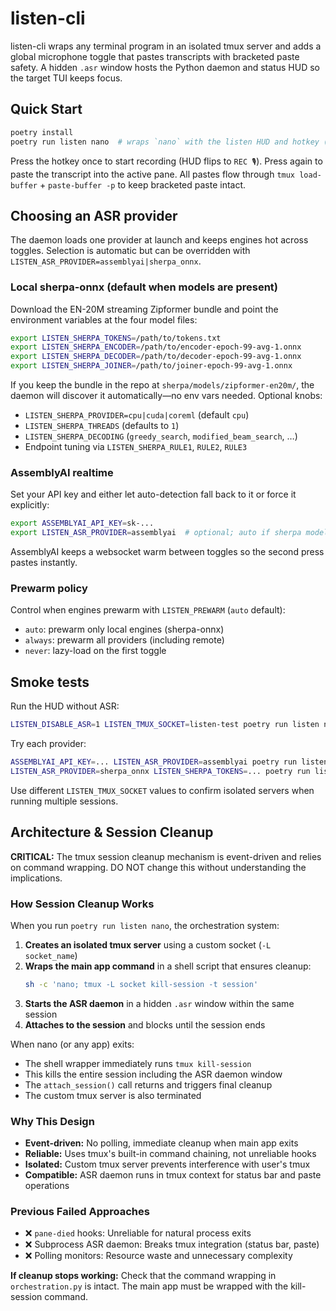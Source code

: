 # listen-cli

listen-cli wraps any terminal program in an isolated tmux server and adds a global microphone toggle that pastes transcripts with bracketed paste safety. A hidden `.asr` window hosts the Python daemon and status HUD so the target TUI keeps focus.

## Quick Start

```bash
poetry install
poetry run listen nano  # wraps `nano` with the listen HUD and hotkey (default Alt-t)
```

Press the hotkey once to start recording (HUD flips to `REC 🎙`). Press again to paste the transcript into the active pane. All pastes flow through `tmux load-buffer` + `paste-buffer -p` to keep bracketed paste intact.

## Choosing an ASR provider

The daemon loads one provider at launch and keeps engines hot across toggles. Selection is automatic but can be overridden with `LISTEN_ASR_PROVIDER=assemblyai|sherpa_onnx`.

### Local sherpa-onnx (default when models are present)

Download the EN-20M streaming Zipformer bundle and point the environment variables at the four model files:

```bash
export LISTEN_SHERPA_TOKENS=/path/to/tokens.txt
export LISTEN_SHERPA_ENCODER=/path/to/encoder-epoch-99-avg-1.onnx
export LISTEN_SHERPA_DECODER=/path/to/decoder-epoch-99-avg-1.onnx
export LISTEN_SHERPA_JOINER=/path/to/joiner-epoch-99-avg-1.onnx
```

If you keep the bundle in the repo at `sherpa/models/zipformer-en20m/`, the daemon will discover it automatically—no env vars needed. Optional knobs:

- `LISTEN_SHERPA_PROVIDER=cpu|cuda|coreml` (default `cpu`)
- `LISTEN_SHERPA_THREADS` (defaults to `1`)
- `LISTEN_SHERPA_DECODING` (`greedy_search`, `modified_beam_search`, …)
- Endpoint tuning via `LISTEN_SHERPA_RULE1`, `RULE2`, `RULE3`

### AssemblyAI realtime

Set your API key and either let auto-detection fall back to it or force it explicitly:

```bash
export ASSEMBLYAI_API_KEY=sk-...
export LISTEN_ASR_PROVIDER=assemblyai  # optional; auto if sherpa models missing
```

AssemblyAI keeps a websocket warm between toggles so the second press pastes instantly.

### Prewarm policy

Control when engines prewarm with `LISTEN_PREWARM` (`auto` default):

- `auto`: prewarm only local engines (sherpa-onnx)
- `always`: prewarm all providers (including remote)
- `never`: lazy-load on the first toggle

## Smoke tests

Run the HUD without ASR:

```bash
LISTEN_DISABLE_ASR=1 LISTEN_TMUX_SOCKET=listen-test poetry run listen nano
```

Try each provider:

```bash
ASSEMBLYAI_API_KEY=... LISTEN_ASR_PROVIDER=assemblyai poetry run listen nano
LISTEN_ASR_PROVIDER=sherpa_onnx LISTEN_SHERPA_TOKENS=... poetry run listen nano
```

Use different `LISTEN_TMUX_SOCKET` values to confirm isolated servers when running multiple sessions.

## Architecture & Session Cleanup

**CRITICAL:** The tmux session cleanup mechanism is event-driven and relies on command wrapping. DO NOT change this without understanding the implications.

### How Session Cleanup Works

When you run `poetry run listen nano`, the orchestration system:

1. **Creates an isolated tmux server** using a custom socket (`-L socket_name`)
2. **Wraps the main app command** in a shell script that ensures cleanup:
   ```sh
   sh -c 'nano; tmux -L socket kill-session -t session'
   ```
3. **Starts the ASR daemon** in a hidden `.asr` window within the same session
4. **Attaches to the session** and blocks until the session ends

When nano (or any app) exits:
- The shell wrapper immediately runs `tmux kill-session`
- This kills the entire session including the ASR daemon window
- The `attach_session()` call returns and triggers final cleanup
- The custom tmux server is also terminated

### Why This Design

- **Event-driven:** No polling, immediate cleanup when main app exits
- **Reliable:** Uses tmux's built-in command chaining, not unreliable hooks
- **Isolated:** Custom tmux server prevents interference with user's tmux
- **Compatible:** ASR daemon runs in tmux context for status bar and paste operations

### Previous Failed Approaches

- ❌ `pane-died` hooks: Unreliable for natural process exits
- ❌ Subprocess ASR daemon: Breaks tmux integration (status bar, paste)
- ❌ Polling monitors: Resource waste and unnecessary complexity

**If cleanup stops working:** Check that the command wrapping in `orchestration.py` is intact. The main app must be wrapped with the kill-session command.
